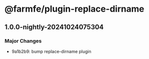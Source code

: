 # @farmfe/plugin-replace-dirname

## 1.0.0-nightly-20241024075304

### Major Changes

- 9a1b2b9: bump replace-dirname plugin
